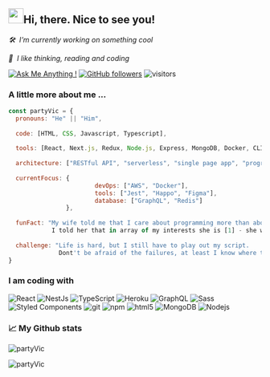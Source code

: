 <h2><img src="https://media.giphy.com/media/hvRJCLFzcasrR4ia7z/giphy.gif" width="30px" height="30px">Hi, there. Nice to see you!</h2>

<p><em>🛠️ &nbsp;I’m currently working on something cool</em></p>
<p><em>👀 &nbsp;I like thinking, reading and coding</em></p>

[![Ask Me Anything !](https://img.shields.io/badge/Ask%20me-anything-1abc9c.svg)](https://github.com/partyVic)
[![GitHub followers](https://img.shields.io/github/followers/partyvic?label=follow&style=social)](https://github.com/partyVic)
![visitors](https://visitor-badge.glitch.me/badge?page_id=partyvic.partyvic)



### A little more about me ...

```javascript
const partyVic = {
  pronouns: "He" || "Him",
  
  code: [HTML, CSS, Javascript, Typescript],
  
  tools: [React, Next.js, Redux, Node.js, Express, MongoDB, Docker, CLI],
  
  architecture: ["RESTful API", "serverless", "single page app", "progressive web app"],
  
  currentFocus: {
                        devOps: ["AWS", "Docker"],
                        tools: ["Jest", "Happo", "Figma"],
                        database: ["GraphQL", "Redis"]
                },
                
  funFact: "My wife told me that I care about programming more than about her. 
            I told her that in array of my interests she is [1] - she was satisfied.",
            
  challenge: "Life is hard, but I still have to play out my script.
              Dont't be afraid of the failures, at least I know where the boundaries of my abilities are."
}
```


### I am coding with

<p>
  <img alt="React" src="https://img.shields.io/badge/-React-45b8d8?style=flat-square&logo=react&logoColor=white" />
  <img alt="NestJs" src="https://img.shields.io/badge/-NestJs-ea2845?style=flat-square&logo=nestjs&logoColor=white" />
  <img alt="TypeScript" src="https://img.shields.io/badge/-TypeScript-007ACC?style=flat-square&logo=typescript&logoColor=white" />
  <img alt="Heroku" src="https://img.shields.io/badge/-Heroku-430098?style=flat-square&logo=heroku&logoColor=white" />
  <img alt="GraphQL" src="https://img.shields.io/badge/-GraphQL-E10098?style=flat-square&logo=graphql&logoColor=white" />
  <img alt="Sass" src="https://img.shields.io/badge/-Sass-CC6699?style=flat-square&logo=sass&logoColor=white" />
  <img alt="Styled Components" src="https://img.shields.io/badge/-Styled_Components-db7092?style=flat-square&logo=styled-components&logoColor=white" />
  <img alt="git" src="https://img.shields.io/badge/-Git-F05032?style=flat-square&logo=git&logoColor=white" />
  <img alt="npm" src="https://img.shields.io/badge/-NPM-CB3837?style=flat-square&logo=npm&logoColor=white" />
  <img alt="html5" src="https://img.shields.io/badge/-HTML5-E34F26?style=flat-square&logo=html5&logoColor=white" />
  <img alt="MongoDB" src="https://img.shields.io/badge/-MongoDB-13aa52?style=flat-square&logo=mongodb&logoColor=white" />
  <img alt="Nodejs" src="https://img.shields.io/badge/-Nodejs-43853d?style=flat-square&logo=Node.js&logoColor=white" />
</p>



### 📈 My Github stats
<p><img src="https://github-readme-stats.vercel.app/api/top-langs?username=partyVic&show_icons=true&locale=en&layout=compact" alt="partyVic" /></p>

<p><img src="https://github-readme-stats.vercel.app/api?username=partyVic&show_icons=true&locale=en" alt="partyVic" />


<!-- - 👋 
- 👀 
- 🌱 
- 💞️ 
- 📫 
- 🔭
- 💬
- 📫
- 👨‍💻
- ⚡
- 🛠️
- 📈
- ✨ -->

